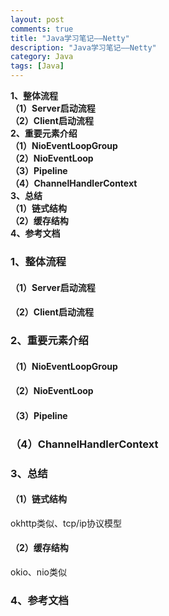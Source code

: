 ```yaml
---
layout: post
comments: true
title: "Java学习笔记——Netty"
description: "Java学习笔记——Netty"
category: Java
tags: [Java]
---
```



**1、整体流程**    
**（1）Server启动流程**    
**（2）Client启动流程**    
**2、重要元素介绍**    
**（1）NioEventLoopGroup**    
**（2）NioEventLoop**    
**（3）Pipeline**    
**（4）ChannelHandlerContext**    
**3、总结**    
**（1）链式结构**    
**（2）缓存结构**    
**4、参考文档**    

<!--more-->

### 1、整体流程    
#### （1）Server启动流程    
#### （2）Client启动流程    
### 2、重要元素介绍    
#### （1）NioEventLoopGroup    
#### （2）NioEventLoop    
#### （3）Pipeline    
### （4）ChannelHandlerContext    
### 3、总结    

#### （1）链式结构    

okhttp类似、tcp/ip协议模型

#### （2）缓存结构    

okio、nio类似

### 4、参考文档    
